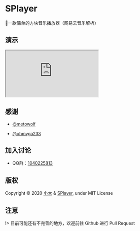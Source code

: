 # SPlayer

🍭一款简单的方块音乐播放器（网易云音乐解析）

## 演示

<iframe src="https://s-sh-1012-splayer.oss.dogecdn.com/example/"></iframe>

## 感谢
 
 - [@metowolf](https://github.com/metowolf)
 
 - [@ohmyga233](https://github.com/ohmyga233)
 
## 加入讨论

 - QQ群：[1040225813](https://shang.qq.com/wpa/qunwpa?idkey=fb30524582f88ffc33bcb0da8734a91c877694984794f6cb7f87a3d1269eaecf)

## 版权

Copyright © 2020 [小太](https://713.moe/) & [SPlayer](https://splayer.js.org/), under MIT License

## 注意

!> 目前可能还有不完善的地方，欢迎前往 Github 进行 Pull Request